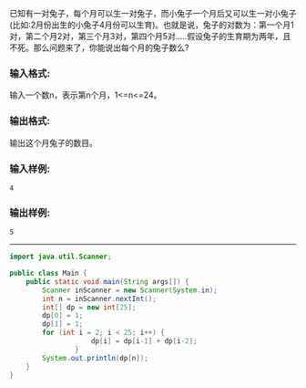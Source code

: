 已知有一对兔子，每个月可以生一对兔子，而小兔子一个月后又可以生一对小兔子(比如:2月份出生的小兔子4月份可以生育)。也就是说，兔子的对数为：第一个月1对，第二个月2对，第三个月3对，第四个月5对.....假设兔子的生育期为两年，且不死。那么问题来了，你能说出每个月的兔子数么?

### 输入格式:

输入一个数n，表示第n个月，1<=n<=24。

### 输出格式:

输出这个月兔子的数目。

### 输入样例:

```in
4
```

### 输出样例:

```out
5
```

***

```java
import java.util.Scanner;

public class Main {
	public static void main(String args[]) {
        Scanner inScanner = new Scanner(System.in);
        int n = inScanner.nextInt();
        int[] dp = new int[25];
        dp[0] = 1;
        dp[1] = 1;
        for (int i = 2; i < 25; i++) {
					dp[i] = dp[i-1] + dp[i-2];
				}
        System.out.println(dp[n]);
    }
}

```

